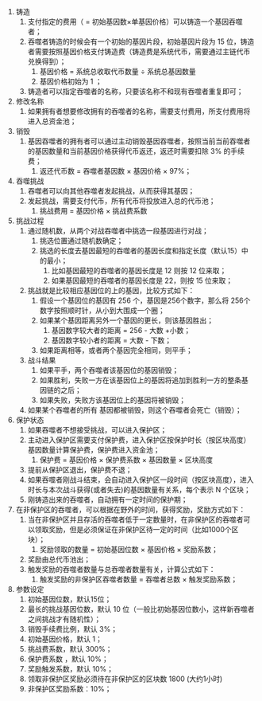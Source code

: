 1. 铸造
    1. 支付指定的费用（ = 初始基因数×单基因价格）可以铸造一个基因吞噬者；
    2. 吞噬者铸造的时候会有一个初始的基因片段，初始基因片段为 15 位，铸造者需要按照基因价格支付铸造费（铸造费是系统代币，需要通过主链代币兑换得到）；
        1. 基因价格 = 系统总收取代币数量 ÷ 系统总基因数量
        2. 基因价格初始为  1 ；
    3. 铸造者可以指定吞噬者的名称，只要该名称不和现有吞噬者重复即可；
2. 修改名称
    1. 如果拥有者想要修改拥有的吞噬者的名称，需要支付费用，所支付费用将进入总资金池；
3. 销毁
    1. 基因吞噬者的拥有者可以通过主动销毁基因吞噬者，按照当前当前吞噬者的基因数量和当前基因价格获得代币返还，返还时需要扣除 3% 的手续费；
        1. 返还代币数 = 吞噬者基因数 × 基因价格 × 97%；
4. 吞噬挑战
    1. 吞噬者可以向其他吞噬者发起挑战，从而获得其基因；
    2. 发起挑战，需要支付代币，所有代币将投放进入总的代币池；
        1. 挑战费用 = 基因价格 × 挑战费系数
5. 挑战过程
    1. 通过随机数，从两个对战吞噬者中挑选一段基因进行对战；
        1. 挑选位置通过随机数确定；
        2. 挑选的长度去基因最短的吞噬者的基因长度和指定长度（默认15）中的最小；
            1. 比如基因最短的吞噬者的基因长度是 12 则按 12 位来取；
            2. 如果基因最短的吞噬者的基因长度是 22，则按 15 位来取；
    2. 挑战就是比较相应基因位的上的基因，比较方式如下：
        1. 假设一个基因位的基因有 256 个，基因是256个数字，那么将 256个数字按照顺时针，从小到大围成一个圈；
        2. 如果某个基因距离另外一个基因的更长，则该基因胜出；
            1. 基因数字较大者的距离 = 256 - 大数 +小数；
            2. 基因数字较小者的距离 =  大数 - 下数；
        3. 如果距离相等，或者两个基因完全相同，则平手；
    3. 战斗结果
        1. 如果平手，两个吞噬者该基因位的基因销毁；
        2. 如果胜利，失败一方在该基因位上的基因将追加到胜利一方的整条基因链的之后；
        3. 如果失败，失败方该基因位上的基因将被销毁；
    4. 如果某个吞噬者的所有 基因都被销毁，则这个吞噬者会死亡（销毁）；
6. 保护状态
    1. 如果吞噬者不想接受挑战，可以进入保护区；
    2. 主动进入保护区需要支付保护费，进入保护区按保护时长（按区块高度）基因数量计算保护费，保护费进入资金池；
        1. 保护费 = 基因价格 × 保护费系数 × 基因数量 × 区块高度
    3. 提前从保护区退出，保护费不退；
    4. 如果吞噬者刚战斗结束，会自动进入保护区一段时间（按区块高度），进入时长与本次战斗获得(或者失去)的基因数量有关系，每个表示 N 个区块；
    5. 刚铸造出来的吞噬者，自动拥有一定时间的保护期；
7. 在非保护区的吞噬者，可以根据在野外的时间，获得奖励，奖励方式如下：
    1. 当在非保护区并且存活的吞噬者低于一定数量时，在非保护区的吞噬者可以领取奖励，但是必须保证在非保护区待一定的时间（比如1000个区块）；
        1. 奖励领取的数量 = 初始基因位数 × 基因价格 × 奖励系数；
    2. 奖励由总代币池出；
    3. 触发奖励的吞噬者数量与总吞噬者数量有关，计算公式如下：
        1. 触发奖励的非保护区吞噬者数量 =  吞噬者总数 × 触发奖励系数；
8. 参数设定
    1. 初始基因位数，默认15位；
    2. 最长的挑战基因位数，默认 10 位（一般比初始基因位数小，这样新吞噬者之间挑战才有随机性）；
    3. 销毁手续费比例，默认 3%；
    4. 初始基因价格，默认 1；
    5. 挑战费系数，默认 300%；
    6. 保护费系数 ，默认 10%；
    7. 奖励触发系数，默认 10%；
    8. 领取非保护区奖励必须待在非保护区的区块数   1800 (大约1小时)
    9. 非保护区奖励系数：10%；
